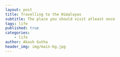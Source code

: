 ```yaml
---
layout: post
title: Travelling to the Himalayas
subtitle: The place you should visit atleast once
tags: life
published: true
categories:
    - life
author: Akash Gutha
header_img: img/main-bg.jpg
---
```

